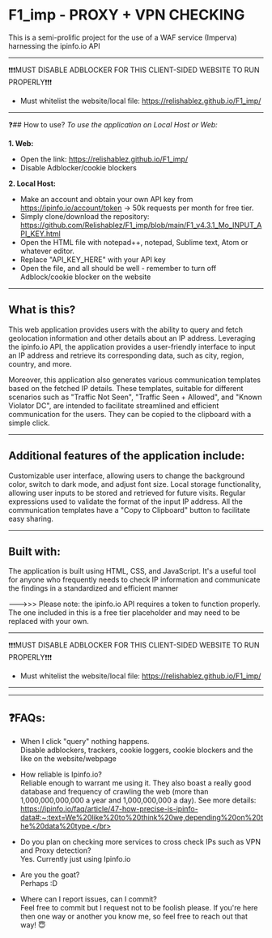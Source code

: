 # F1_imp - PROXY + VPN CHECKING
This is a semi-prolific project for the use of a WAF service (Imperva) harnessing the ipinfo.io API

---------------------------------------------------------------------------------------------------------
❗❗❗MUST DISABLE ADBLOCKER FOR THIS CLIENT-SIDED WEBSITE TO RUN PROPERLY❗❗❗
- Must whitelist the website/local file: https://relishablez.github.io/F1_imp/
---------------------------------------------------------------------------------------------------------

❓## How to use? 
_To use the application on Local Host or Web:_ 

**1. Web:** 
- Open the link: https://relishablez.github.io/F1_imp/
- Disable Adblocker/cookie blockers
  
**2. Local Host:**
- Make an account and obtain your own API key from https://ipinfo.io/account/token -> 50k requests per month for free tier.
- Simply clone/download the repository: https://github.com/Relishablez/F1_imp/blob/main/F1_v4.3.1_Mo_INPUT_API_KEY.html
- Open the HTML file with notepad++, notepad, Sublime text, Atom or whatever editor.
- Replace "API_KEY_HERE" with your API key
- Open the file, and all should be well - remember to turn off Adblock/cookie blocker on the website

---------------------------------------------------------------------------------------------------------
## What is this?
This web application provides users with the ability to query and fetch geolocation information and other details about an IP address. 
Leveraging the ipinfo.io API, the application provides a user-friendly interface to input an IP address and retrieve its corresponding data, such as city, region, country, and more.

Moreover, this application also generates various communication templates based on the fetched IP details. These templates, suitable for different scenarios such as "Traffic Not Seen", "Traffic Seen + Allowed", and "Known Violator DC", are intended to facilitate streamlined and efficient communication for the users. They can be copied to the clipboard with a simple click.

---------------------------------------------------------------------------------------------------------
## Additional features of the application include:
Customizable user interface, allowing users to change the background color, switch to dark mode, and adjust font size.
Local storage functionality, allowing user inputs to be stored and retrieved for future visits.
Regular expressions used to validate the format of the input IP address.
All the communication templates have a "Copy to Clipboard" button to facilitate easy sharing.

---------------------------------------------------------------------------------------------------------
## Built with:
The application is built using HTML, CSS, and JavaScript. It's a useful tool for anyone who frequently needs to check IP information and communicate the findings in a standardized and efficient manner

--->>> Please note: the ipinfo.io API requires a token to function properly. The one included in this is a free tier placeholder and may need to be replaced with your own.

---------------------------------------------------------------------------------------------------------
❗❗❗MUST DISABLE ADBLOCKER FOR THIS CLIENT-SIDED WEBSITE TO RUN PROPERLY❗❗❗
- Must whitelist the website/local file: https://relishablez.github.io/F1_imp/
---------------------------------------------------------------------------------------------------------

------------------------------------------------------------------------------------------------------------------------------------------
❓FAQs:
------------------------------------------------------------------------------------------------------------------------------------------
- When I click "query" nothing happens.
<br>Disable adblockers, trackers, cookie loggers, cookie blockers and the like on the website/webpage</br>

- How reliable is Ipinfo.io?
<br>Reliable enough to warrant me using it. They also boast a really good database and frequency of crawling the web (more than 1,000,000,000,000 a year and 1,000,000,000 a day). See more details: https://ipinfo.io/faq/article/47-how-precise-is-ipinfo-data#:~:text=We%20like%20to%20think%20we,depending%20on%20the%20data%20type.</br>

- Do you plan on checking more services to cross check IPs such as VPN and Proxy detection?
<br>Yes. Currently just using Ipinfo.io</br>

- Are you the goat? 
<br>Perhaps :D</br>

- Where can I report issues, can I commit?
<br>Feel free to commit but I request not to be foolish please. If you're here then one way or another you know me, so feel free to reach out that way! 😇</br>
